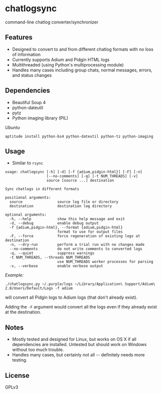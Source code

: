 chatlogsync
===========
command-line chatlog converter/synchronizer

Features
-----
* Designed to convert to and from different chatlog formats with no loss of
  information
* Currently supports Adium and Pidgin HTML logs
* Multithreaded (using Python's multiprocessing module)
* Handles many cases including group chats, normal messages, errors, and status
  changes

Dependencies
------------
* Beautiful Soup 4
* python-dateutil
* pytz
* Python imaging library (PIL)

*Ubuntu*

```aptitude install python-bs4 python-dateutil python-tz python-imaging```

Usage
-----
* Similar to ```rsync```

```
usage: chatlogsync [-h] [-d] [-f {adium,pidgin-html}] [-F] [-n]
                   [--no-comments] [-q] [-t NUM_THREADS] [-v]
                   source [source ...] destination

Sync chatlogs in different formats

positional arguments:
  source                source log file or directory
  destination           destination log directory

optional arguments:
  -h, --help            show this help message and exit
  -d, --debug           enable debug output
  -f {adium,pidgin-html}, --format {adium,pidgin-html}
                        format to use for output files
  -F, --force           force regeneration of existing logs at destination
  -n, --dry-run         perform a trial run with no changes made
  --no-comments         do not write comments to converted logs
  -q, --quiet           suppress warnings
  -t NUM_THREADS, --threads NUM_THREADS
                        use NUM_THREADS worker processes for parsing
  -v, --verbose         enable verbose output
```

*Example:*

```./chatlogsync.py ~/.purple/logs ~/Library/Application\ Support/Adium\ 2.0/Users/Default/Logs -f adium```

will convert all Pidgin logs to Adium logs (that don't already exist).


Adding the ```-F``` argument would convert all the logs even if they
already exist at the destination.

Notes
-----
* Mostly tested and designed for Linux, but works on OS X if all dependencies
  are installed. Untested but should work on Windows without too much trouble.
* Handles many cases, but certainly not all -- definitely needs more testing.

License
-------
GPLv3
